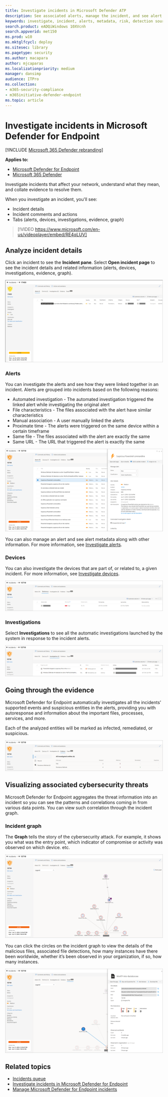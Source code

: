 ```yaml
---
title: Investigate incidents in Microsoft Defender ATP
description: See associated alerts, manage the incident, and see alert metadata to help you investigate an incident 
keywords: investigate, incident, alerts, metadata, risk, detection source, affected devices, patterns, correlation
search.product: eADQiWindows 10XVcnh
search.appverid: met150
ms.prod: w10
ms.mktglfcycl: deploy
ms.sitesec: library
ms.pagetype: security
ms.author: macapara
author: mjcaparas
ms.localizationpriority: medium
manager: dansimp
audience: ITPro
ms.collection: 
- m365-security-compliance 
- m365initiative-defender-endpoint 
ms.topic: article
---
```


# Investigate incidents in Microsoft Defender for Endpoint

[!INCLUDE [Microsoft 365 Defender rebranding](../../includes/microsoft-defender.md)]

**Applies to:**
- [Microsoft Defender for Endpoint](https://go.microsoft.com/fwlink/p/?linkid=2146631)
- [Microsoft 365 Defender](https://go.microsoft.com/fwlink/?linkid=2118804)

Investigate incidents that affect your network, understand what they mean, and collate evidence to resolve them. 

When you investigate an incident, you'll see:
- Incident details
- Incident comments and actions
- Tabs (alerts, devices, investigations, evidence, graph)

> [!VIDEO https://www.microsoft.com/en-us/videoplayer/embed/RE4qLUV]


## Analyze incident details 
Click an incident to see the **Incident pane**. Select **Open incident page** to see the incident details and related information (alerts, devices, investigations, evidence, graph). 

![Image of incident details](images/atp-incident-details.png)

### Alerts
You can investigate the alerts and see how they were linked together in an incident. 
Alerts are grouped into incidents based on the following reasons:
- Automated investigation - The automated investigation triggered the linked alert while investigating the original alert 
- File characteristics - The files associated with the alert have similar characteristics
- Manual association - A user manually linked the alerts
- Proximate time - The alerts were triggered on the same device within a certain timeframe
- Same file - The files associated with the alert are exactly the same
- Same URL - The URL that triggered the alert is exactly the same

![Image of alerts tab with incident details page showing the reasons the alerts were linked together in that incident](images/atp-incidents-alerts-reason.png)

You can also manage an alert and see alert metadata along with other information. For more information, see [Investigate alerts](investigate-alerts.md). 

### Devices
You can also investigate the devices that are part of, or related to, a given incident. For more information, see [Investigate devices](investigate-machines.md).

![Image of devices tab in incident details page](images/atp-incident-device-tab.png)

### Investigations
Select **Investigations** to see all the automatic investigations launched by the system in response to the incident alerts.

![Image of investigations tab in incident details page](images/atp-incident-investigations-tab.png)

## Going through the evidence
Microsoft Defender for Endpoint automatically investigates all the incidents' supported events and suspicious entities in the alerts, providing you with autoresponse and information about the important files, processes, services, and more. 

Each of the analyzed entities will be marked as infected, remediated, or suspicious. 

![Image of evidence tab in incident details page](images/atp-incident-evidence-tab.png)

## Visualizing associated cybersecurity threats 
Microsoft Defender for Endpoint aggregates the threat information into an incident so you can see the patterns and correlations coming in from various data points. You can view such correlation through the incident graph.

### Incident graph
The **Graph** tells the story of the cybersecurity attack. For example, it shows you what was the entry point, which indicator of compromise or activity was observed on which device. etc.

![Image of the incident graph](images/atp-incident-graph-tab.png)

You can click the circles on the incident graph to view the details of the malicious files, associated file detections, how many instances have there been worldwide, whether it’s been observed in your organization, if so, how many instances.

![Image of incident details](images/atp-incident-graph-details.png)

## Related topics
- [Incidents queue](https://docs.microsoft.com/windows/security/threat-protection/microsoft-defender-atp/view-incidents-queue)
- [Investigate incidents in Microsoft Defender for Endpoint](https://docs.microsoft.com/windows/security/threat-protection/microsoft-defender-atp/investigate-incidents)
- [Manage Microsoft Defender for Endpoint incidents](https://docs.microsoft.com/windows/security/threat-protection/microsoft-defender-atp/manage-incidents)
